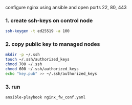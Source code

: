 configure nginx using ansible and open ports 22, 80, 443

### 1. create ssh-keys on control node
 ``` bash
ssh-keygen -t ed25519 -a 100
```

### 2. copy public key to managed nodes
 ``` bash
mkdir -p ~/.ssh
touch ~/.ssh/authorized_keys
chmod 700 ~/.ssh
chmod 600 ~/.ssh/authorized_keys
echo "key.pub" >> ~/.ssh/authorized_keys
```

### 3. run
 ``` bash
ansible-playbook nginx_fw_conf.yaml
 ``` 

